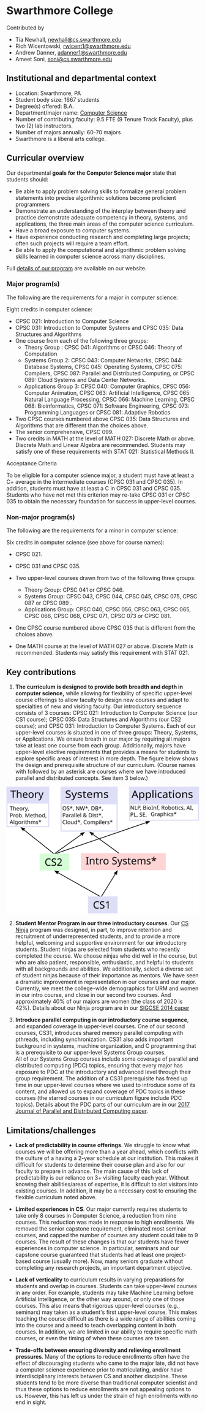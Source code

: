 # Swarthmore College
Contributed by
- Tia Newhall, newhall@cs.swarthmore.edu
- Rich Wicentowski, rwicent1@swarthmore.edu
- Andrew Danner, adanner1@swarthmore.edu
- Ameet Soni, soni@cs.swarthmore.edu


## Institutional and departmental context
- Location: Swarthmore, PA
- Student body size: 1667 students
- Degree(s) offered: B.A.
- Department/major name: [Computer Science](https://cs.swarthmore.edu)
- Number of contributing faculty: 9.5 FTE (9 Tenure Track Faculty), plus two (2) lab instructors.
- Number of majors annually: 60-70 majors
- Swarthmore is a liberal arts college.

## Curricular overview

Our departmental **goals for the Computer Science major** state that students should:

* Be able to apply problem solving skills to formalize general problem statements into precise algorithmic solutions
become proficient programmers
* Demonstrate an understanding of the interplay between theory and practice
demonstrate adequate competency in theory, systems, and applications, the three main areas of the computer science curriculum.
* Have a broad exposure to computer systems.
* Have experience conducting research and completing large projects; often such projects will require a team effort.
* Be able to apply the computational and algorithmic problem solving skills learned in computer science across many disciplines.



Full [details of our program](https://www.swarthmore.edu/computer-science/honors-majors-and-minors) are
available on our website.

### Major program(s)

The following are the requirements for a major in computer science:

Eight credits in computer science:
* CPSC 021: Introduction to Computer Science
* CPSC 031: Introduction to Computer Systems and CPSC 035: Data Structures and Algorithms
* One course from each of the following three groups:
  - Theory Group : CPSC 041: Algorithms or CPSC 046: Theory of Computation
  - Systems Group 2: CPSC 043: Computer Networks, CPSC 044: Database Systems, CPSC 045: Operating Systems, CPSC 075: Compilers, CPSC 087: Parallel and Distributed Computing, or CPSC 089: Cloud Systems and Data Center Networks.
  - Applications Group 3: CPSC 040: Computer Graphics, CPSC 056: Computer Animation, CPSC 063: Artificial Intelligence, CPSC 065: Natural Language Processing, CPSC 066: Machine Learning, CPSC 068: Bioinformatics, CPSC 071: Software Engineering, CPSC 073: Programming Languages or CPSC 081: Adaptive Robotics
* Two CPSC courses numbered above CPSC 035: Data Structures and Algorithms that are different than the choices above.  
* The senior comprehensive, ​CPSC 099.
* Two credits in MATH at the level of MATH 027: Discrete Math or above. Discrete Math and Linear Algebra are recommended. Students may satisfy one of these requirements with STAT 021: Statistical Methods II.

Acceptance Criteria

To be eligible for a computer science major, a student must have at least a C+ average in the intermediate courses (CPSC 031 and CPSC 035). In addition, students must have at least a C in CPSC 031 and CPSC 035. Students who have not met this criterion may re-take CPSC 031 or CPSC 035 to obtain the necessary foundation for success in upper-level courses.

### Non-major program(s)

The following are the requirements for a minor in computer science:

Six credits in computer science (see above for course names):

* CPSC 021.
* CPSC 031 and CPSC 035.
* Two upper-level courses drawn from two of the following three groups:
  - Theory Group: CPSC 041 or CPSC 046.
  - Systems Group: CPSC 043, CPSC 044, CPSC 045, CPSC 075, CPSC 087 or CPSC 089 .
  - Applications Group: CPSC 040, CPSC 056, CPSC 063, CPSC 065, CPSC 066, CPSC 068, CPSC 071, CPSC 073 or CPSC 081.

* One CPSC course numbered above CPSC 035 that is different from the choices above.
* One MATH course at the level of MATH 027 or above. Discrete Math is recommended. Students may satisfy this requirement with STAT 021.


## Key contributions

1. **The curriculum is designed to provide both breadth and depth in computer science,** while allowing for flexibility of specific upper-level course offerings to allow faculty to design new courses and adapt to specialties of new and visiting faculty. Our introductory sequence consists of 3 courses:  CPSC 021: Introduction to Computer
Science (our CS1 course); CPSC 035: Data Structures and Algorithms (our CS2 course); and CPSC 031: Introduction to Computer Systems. Each of our upper-level courses is situated in one of three groups: Theory, Systems, or Applications.  We ensure breath in our major by requiring all majors take at least one course from each group.  Additionally, majors have upper-level elective requirements that provides a means for students to explore specific areas of interest in more depth. The figure below shows the design and prerequisite structure of our curriculum. (Course names with followed by an asterisk are courses where we have introduced parallel and distributed concepts. See item 3 below.)

![figure of our curriculum with groups and requirements](currfig.svg)

2. **Student Mentor Program in our three introductory courses**.  Our
  [CS Ninja](https://www.swarthmore.edu/computer-science/ninjas) program
was designed, in part, to improve retention and recruitment of underrepresented
students, and to provide a more helpful, welcoming and supportive environment
for our introductory students. Student ninjas are selected from students who
recently completed the course.  We choose ninjas who did well in the course,
but who are also patient, responsible, enthusiastic, and helpful to students with all backgrounds and abilities.  We additionally, select a diverse set of
student ninjas because of their importance as mentors.  We have seen a
dramatic improvement in representation in our courses and our major.
Currently, we meet the college-wide demographics for URM and women in our intro course, and close in our second two courses.  And approximately 40% of our majors are women (the class of 2020 is 42%).  Details about our Ninja program are in our [SIGCSE 2014 paper](https://dl.acm.org/doi/10.1145/2538862.2538923)

3. **Introduce parallel computing in our introductory course sequence**, 
  and expanded coverage in upper-level courses.
  One of our second courses, CS31, introduces shared memory parallel computing
  with pthreads, including synchronization.  CS31 also adds important
  background in systems, machine organization, and C programming that
  is a prerequisite to our upper-level Systems Group courses.  
  All of our Systems Group courses include some coverage of parallel and
  distributed computing (PDC) topics, ensuring that every major has
  exposure to PDC at the introductory and advanced level through their
  group requirement.  The addition
  of a CS31 prerequisite has freed up time in our upper-level courses
  where we used to introduce some of its content, and allowed us to expand
  coverage of PDC topics in these courses (the starred courses in our
  curriculum figure include PDC topics).  Details about the PDC parts of
  our curriculum are in our [2017 Journal of Parallel and Distributed
  Computing paper](https://www.sciencedirect.com/science/article/pii/S0743731517300114).  

## Limitations/challenges

* **Lack of predictability in course offerings**.  We struggle to know what courses we will be offering more than a year ahead, which conflicts with the culture of a having a 2-year schedule at our institution.  This makes it difficult for students to determine their course plan and also for our faculty to prepare in advance.  The main cause of this lack of predictability is our reliance on 3+ visiting faculty each year.  Without knowing their abilities/areas of expertise, it is difficult to slot visitors into existing courses.   In addition, it may be a necessary cost to ensuring the flexible curriculum noted above.  

* **Limited experiences in CS**.  Our major currently requires students to take only 8 courses in Computer Science, a reduction from nine courses.  This reduction was made in response to high enrollments.  We removed the senior capstone requirement, eliminated most seminar courses, and capped the number of courses any student could take to 9 courses.  The result of these changes is that our students have fewer experiences in computer science.  In particular, seminars and our capstone course guaranteed that students had at least one project-based course (usually more).  Now, many seniors graduate without completing any research projects, an important department objective.

* **Lack of verticality** to curriculum results in varying preparations for students and overlap in courses. Students can take upper-level courses in any order.  For example, students may take Machine Learning before Artificial Intelligence, or the other way around, or only one of those courses.  This also means that rigorous upper-level courses (e.g., seminars) may taken as a student's first upper-level course.  This makes teaching the course difficult as there is a wide range of abilities coming into the course and a need to teach overlapping content in both courses.  In addition, we are limited in our ability to require specific math courses, or even the timing of when these courses are taken.

* **Trade-offs between ensuring diversity and relieving enrollment pressures**.  Many of the options to reduce enrollments often have the effect of discouraging students who came to the major late, did not have a computer science experience prior to matriculating, and/or have interdisciplinary interests between CS and another discipline.  These students tend to be more diverse than traditional computer scientist and thus these options to reduce enrollments are not appealing options to us.  However, this has left us under the strain of high enrollments with no end in sight.  
